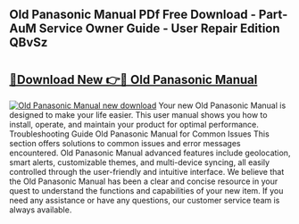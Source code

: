 ## Old Panasonic Manual PDf Free Download - Part-AuM Service Owner Guide - User Repair Edition QBvSz

# <h2><a href="http://bc15734.oget.top/?id=Old+Panasonic+Manual">🔗Download New 👉🔴 Old Panasonic Manual</a></h2>

[![Old Panasonic Manual new download](https://i.imgur.com/5g1atiW.png)](http://bc15734.oget.top/?id=Old+Panasonic+Manual)
Your new Old Panasonic Manual is designed to make your life easier. This user manual shows you how to install, operate, and maintain your product for optimal performance. Troubleshooting Guide Old Panasonic Manual for Common Issues This section offers solutions to common issues and error messages encountered. Old Panasonic Manual advanced features include geolocation, smart alerts, customizable themes, and multi-device syncing, all easily controlled through the user-friendly and intuitive interface. We believe that the Old Panasonic Manual has been a clear and concise resource in your quest to understand the functions and capabilities of your new item. If you need any assistance or have any questions, our customer service team is always available.
